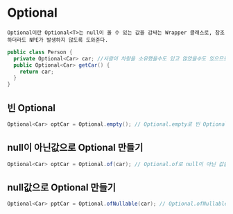 Optional
====

```
Optional이란 Optional<T>는 null이 올 수 있는 값을 감싸는 Wrapper 클래스로, 참조하더라도 NPE가 발생하지 않도록 도와준다.
```

```Java
public class Person {
  private Optional<Car> car; //사람이 차량을 소유했을수도 있고 않았을수도 있으므로 Optional로 정의한다.
  public Optional<Car> getCar() {
    return car;
  }
}
```

빈 Optional
----

```Java
Optional<Car> optCar = Optional.empty(); // Optional.empty로 빈 Optional 객체를 얻을 수 있다.
```

null이 아닌값으로 Optional 만들기
----

```Java
Optional<Car> optCar = Optional.of(car); // Optional.of로 null이 아닌 값을 포함하는 Optional을 만들 수 있다.
```

null값으로 Optional 만들기
---

```Java
Optional<Car> pptCar = Optional.ofNullable(car); // Optional.ofNullable로 null 값을 저장할 수 있는 Optional을 만들 수 있다.
```













